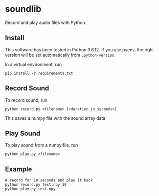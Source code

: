 # soundlib
Record and play audio files with Python.

## Install

This software has been tested in Python 3.6.12. If you use pyenv, the right version will be set automatically from `.python-version`. 

In a virtual environment, run

```
pip install -r requirements.txt
```

## Record Sound

To record sound, run

```
python record.py <filename> [<duration_in_seconds>]
```

This saves a numpy file with the sound array data.

## Play Sound

To play sound from a nunpy file, run

```
python play.py <filename>
```

## Example

```
# record for 10 seconds and play it back
python record.py test.npy 10
python play.py test.npy
```
